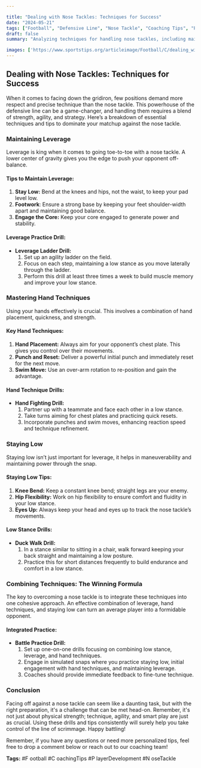 ```yaml
---

title: "Dealing with Nose Tackles: Techniques for Success"
date: "2024-05-21"
tags: ["Football", "Defensive Line", "Nose Tackle", "Coaching Tips", "Player Development"]
draft: false
summary: "Analyzing techniques for handling nose tackles, including maintaining leverage, using hand techniques, and staying low."

images: ['https://www.sportstips.org/articleimage/Football/C/dealing_with_nose_tackles_techniques_for_success.webp']
---
```


## Dealing with Nose Tackles: Techniques for Success

When it comes to facing down the gridiron, few positions demand more respect and precise technique than the nose tackle. This powerhouse of the defensive line can be a game-changer, and handling them requires a blend of strength, agility, and strategy. Here’s a breakdown of essential techniques and tips to dominate your matchup against the nose tackle.

### Maintaining Leverage

Leverage is king when it comes to going toe-to-toe with a nose tackle. A lower center of gravity gives you the edge to push your opponent off-balance.

#### Tips to Maintain Leverage:

1. **Stay Low:** Bend at the knees and hips, not the waist, to keep your pad level low.
2. **Footwork**: Ensure a strong base by keeping your feet shoulder-width apart and maintaining good balance.
3. **Engage the Core:** Keep your core engaged to generate power and stability.
  

#### Leverage Practice Drill:

- **Leverage Ladder Drill:**
  1. Set up an agility ladder on the field.
  2. Focus on each step, maintaining a low stance as you move laterally through the ladder.
  3. Perform this drill at least three times a week to build muscle memory and improve your low stance.

### Mastering Hand Techniques

Using your hands effectively is crucial. This involves a combination of hand placement, quickness, and strength.

#### Key Hand Techniques:

1. **Hand Placement:** Always aim for your opponent’s chest plate. This gives you control over their movements.
2. **Punch and Reset:** Deliver a powerful initial punch and immediately reset for the next move.
3. **Swim Move:** Use an over-arm rotation to re-position and gain the advantage.

#### Hand Technique Drills:

- **Hand Fighting Drill:**
  1. Partner up with a teammate and face each other in a low stance.
  2. Take turns aiming for chest plates and practicing quick resets.
  3. Incorporate punches and swim moves, enhancing reaction speed and technique refinement.

### Staying Low

Staying low isn’t just important for leverage, it helps in maneuverability and maintaining power through the snap.

#### Staying Low Tips:

1. **Knee Bend:** Keep a constant knee bend; straight legs are your enemy.
2. **Hip Flexibility:** Work on hip flexibility to ensure comfort and fluidity in your low stance.
3. **Eyes Up:** Always keep your head and eyes up to track the nose tackle’s movements.

#### Low Stance Drills:

- **Duck Walk Drill:**
  1. In a stance similar to sitting in a chair, walk forward keeping your back straight and maintaining a low posture.
  2. Practice this for short distances frequently to build endurance and comfort in a low stance.

### Combining Techniques: The Winning Formula

The key to overcoming a nose tackle is to integrate these techniques into one cohesive approach. An effective combination of leverage, hand techniques, and staying low can turn an average player into a formidable opponent.

#### Integrated Practice:

- **Battle Practice Drill:**
  1. Set up one-on-one drills focusing on combining low stance, leverage, and hand techniques.
  2. Engage in simulated snaps where you practice staying low, initial engagement with hand techniques, and maintaining leverage.
  3. Coaches should provide immediate feedback to fine-tune technique.

### Conclusion

Facing off against a nose tackle can seem like a daunting task, but with the right preparation, it's a challenge that can be met head-on. Remember, it's not just about physical strength; technique, agility, and smart play are just as crucial. Using these drills and tips consistently will surely help you take control of the line of scrimmage. Happy battling!

Remember, if you have any questions or need more personalized tips, feel free to drop a comment below or reach out to our coaching team!

**Tags:** #F    ootball #C    oachingTips #P    layerDevelopment #N    oseTackle